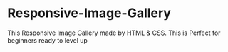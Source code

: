 # Responsive-Image-Gallery
This Responsive Image Gallery made by HTML &amp; CSS. This is Perfect for beginners ready to level up
